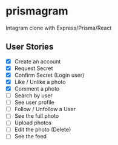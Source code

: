 # prismagram

Intagram clone with Express/Prisma/React

## User Stories

- [x] Create an account
- [x] Request Secret
- [x] Confirm Secret (Login user)
- [x] Like / Unlike a photo
- [x] Comment a photo
- [ ] Search by user
- [ ] See user profile
- [ ] Follow / Unfollow a User
- [ ] See the full photo
- [ ] Upload photos
- [ ] Edit the photo (Delete)
- [ ] See the feed
